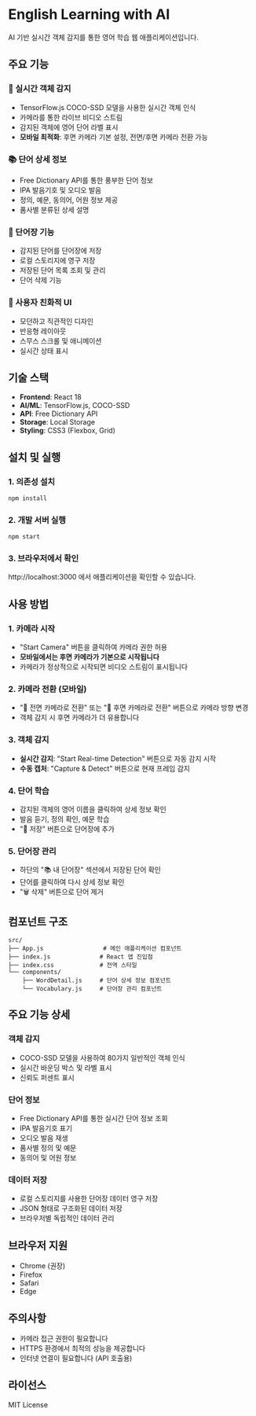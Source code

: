 # English Learning with AI

AI 기반 실시간 객체 감지를 통한 영어 학습 웹 애플리케이션입니다.

## 주요 기능

### 🎯 실시간 객체 감지
- TensorFlow.js COCO-SSD 모델을 사용한 실시간 객체 인식
- 카메라를 통한 라이브 비디오 스트림
- 감지된 객체에 영어 단어 라벨 표시
- **모바일 최적화**: 후면 카메라 기본 설정, 전면/후면 카메라 전환 가능

### 📚 단어 상세 정보
- Free Dictionary API를 통한 풍부한 단어 정보
- IPA 발음기호 및 오디오 발음
- 정의, 예문, 동의어, 어원 정보 제공
- 품사별 분류된 상세 설명

### 💾 단어장 기능
- 감지된 단어를 단어장에 저장
- 로컬 스토리지에 영구 저장
- 저장된 단어 목록 조회 및 관리
- 단어 삭제 기능

### 🎨 사용자 친화적 UI
- 모던하고 직관적인 디자인
- 반응형 레이아웃
- 스무스 스크롤 및 애니메이션
- 실시간 상태 표시

## 기술 스택

- **Frontend**: React 18
- **AI/ML**: TensorFlow.js, COCO-SSD
- **API**: Free Dictionary API
- **Storage**: Local Storage
- **Styling**: CSS3 (Flexbox, Grid)

## 설치 및 실행

### 1. 의존성 설치
```bash
npm install
```

### 2. 개발 서버 실행
```bash
npm start
```

### 3. 브라우저에서 확인
http://localhost:3000 에서 애플리케이션을 확인할 수 있습니다.

## 사용 방법

### 1. 카메라 시작
- "Start Camera" 버튼을 클릭하여 카메라 권한 허용
- **모바일에서는 후면 카메라가 기본으로 시작됩니다**
- 카메라가 정상적으로 시작되면 비디오 스트림이 표시됩니다

### 2. 카메라 전환 (모바일)
- "🔄 전면 카메라로 전환" 또는 "🔄 후면 카메라로 전환" 버튼으로 카메라 방향 변경
- 객체 감지 시 후면 카메라가 더 유용합니다

### 3. 객체 감지
- **실시간 감지**: "Start Real-time Detection" 버튼으로 자동 감지 시작
- **수동 캡처**: "Capture & Detect" 버튼으로 현재 프레임 감지

### 4. 단어 학습
- 감지된 객체의 영어 이름을 클릭하여 상세 정보 확인
- 발음 듣기, 정의 확인, 예문 학습
- "💾 저장" 버튼으로 단어장에 추가

### 5. 단어장 관리
- 하단의 "📚 내 단어장" 섹션에서 저장된 단어 확인
- 단어를 클릭하여 다시 상세 정보 확인
- "🗑️ 삭제" 버튼으로 단어 제거

## 컴포넌트 구조

```
src/
├── App.js                 # 메인 애플리케이션 컴포넌트
├── index.js              # React 앱 진입점
├── index.css             # 전역 스타일
└── components/
    ├── WordDetail.js     # 단어 상세 정보 컴포넌트
    └── Vocabulary.js     # 단어장 관리 컴포넌트
```

## 주요 기능 상세

### 객체 감지
- COCO-SSD 모델을 사용하여 80가지 일반적인 객체 인식
- 실시간 바운딩 박스 및 라벨 표시
- 신뢰도 퍼센트 표시

### 단어 정보
- Free Dictionary API를 통한 실시간 단어 정보 조회
- IPA 발음기호 표기
- 오디오 발음 재생
- 품사별 정의 및 예문
- 동의어 및 어원 정보

### 데이터 저장
- 로컬 스토리지를 사용한 단어장 데이터 영구 저장
- JSON 형태로 구조화된 데이터 저장
- 브라우저별 독립적인 데이터 관리

## 브라우저 지원

- Chrome (권장)
- Firefox
- Safari
- Edge

## 주의사항

- 카메라 접근 권한이 필요합니다
- HTTPS 환경에서 최적의 성능을 제공합니다
- 인터넷 연결이 필요합니다 (API 호출용)

## 라이선스

MIT License
